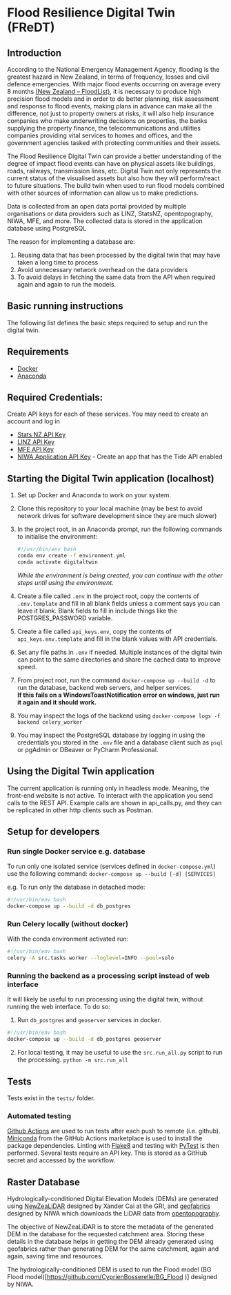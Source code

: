 # Flood Resilience Digital Twin (FReDT)
## Introduction

According to the National Emergency Management Agency, flooding is the greatest hazard in New Zealand, in terms of frequency, losses and civil defence emergencies. 
With major flood events occurring on average every 8 months [(New Zealand – FloodList)](https://floodlist.com/tag/new-zealand),
it is necessary to produce high precision flood models and in order to do better planning, risk assessment and response to flood events,
making plans in advance can make all the difference, not just to property owners at risks,
it will also help insurance companies who make underwriting decisions on properties,
the banks supplying the property finance, the telecommunications and utilities companies providing vital services to homes and offices,
and the government agencies tasked with protecting communities and their assets.

The Flood Resilience Digital Twin can provide a better understanding of the degree of impact flood events can have on physical assets like buildings, roads, railways, transmission lines, etc.
Digital Twin not only represents the current status of the visualised assets but also how they will perform/react to future situations. 
The build twin when used to run flood models combined with other sources of information can allow us to make predictions.

Data is collected from an open data portal provided by multiple organisations or data providers such as LINZ, StatsNZ, opentopography, NIWA, MFE, and more.
The collected data is stored in the application database using PostgreSQL

The reason for implementing a database are:
1.  Reusing data that has been processed by the digital twin that may have taken a long time to process 
1.	Avoid unnecessary network overhead on the data providers
1.	To avoid delays in fetching the same data from the API when required again and again to run the models.


## Basic running instructions
The following list defines the basic steps required to setup and run the digital twin.


## Requirements
* [Docker](https://www.docker.com/)
* [Anaconda](https://www.anaconda.com/download)


## Required Credentials:
Create API keys for each of these services. You may need to create an account and log in
* [Stats NZ API Key](https://datafinder.stats.govt.nz/my/api/)
* [LINZ API Key](https://data.linz.govt.nz/my/api/)
* [MFE API Key](https://data.mfe.govt.nz/my/api/)
* [NIWA Application API Key](https://developer.niwa.co.nz/) - Create an app that has the Tide API enabled


## Starting the Digital Twin application (localhost)
1. Set up Docker and Anaconda to work on your system.

1. Clone this repository to your local machine (may be best to avoid network drives for software development since they are much slower)

1. In the project root, in an Anaconda prompt, run the following commands to initialise the environment:
   ```bash
   #!/usr/bin/env bash
   conda env create -f environment.yml
   conda activate digitaltwin
   ```
   _While the environment is being created, you can continue with the other steps until using the environment._
   
1. Create a file called `.env` in the project root, copy the contents of `.env.template` and fill in all blank fields unless a comment says you can leave it blank.
Blank fields to fill in include things like the POSTGRES_PASSWORD variable.

1. Create a file called `api_keys.env`, copy the contents of `api_keys.env.template` and fill in the blank values with API credentials.
   
1. Set any file paths in `.env` if needed. Multiple instances of the digital twin can point to the same directories and share the cached data to improve speed.
    
1. From project root, run the command `docker-compose up --build -d` to run the database, backend web servers, and helper services.  
**If this fails on a WindowsToastNotification error on windows, just run it again and it should work.**
   
1. You may inspect the logs of the backend using `docker-compose logs -f backend celery_worker`
   
1. You may inspect the PostgreSQL database by logging in using the credentials you stored in the `.env` file and a database client such as `psql` or pgAdmin or DBeaver or PyCharm Professional.


## Using the Digital Twin application
The current application is running only in headless mode.  Meaning, the front-end website is not active. 
To interact with the application you send calls to the REST API. Example calls are shown in api_calls.py, and they can be replicated in other http clients such as Postman.


## Setup for developers

### Run single Docker service e.g. database
To run only one isolated service (services defined in `docker-compose.yml`) use the following command:
`docker-compose up --build [-d] [SERVICES]`

e.g. To run only the database in detached mode:
```bash
#!/usr/bin/env bash
docker-compose up --build -d db_postgres
```

### Run Celery locally (without docker)
With the conda environment activated run:
```bash
#!/usr/bin/env bash
celery -A src.tasks worker --loglevel=INFO --pool=solo
```

### Running the backend as a processing script instead of web interface
It will likely be useful to run processing using the digital twin, without running the web interface.
To do so:
1. Run `db_postgres` and `geoserver` services in docker.
```bash
#!/usr/bin/env bash
docker-compose up --build -d db_postgres geoserver
```
2. For local testing, it may be useful to use the `src.run_all.py` script to run the processing.
`python -m src.run_all`


## Tests
Tests exist in the `tests/` folder.

### Automated testing
[Github Actions](https://docs.github.com/en/actions) are used to run tests after each push to remote (i.e. github). [Miniconda](https://github.com/marketplace/actions/setup-miniconda) from the GitHub Actions marketplace is used to install the package dependencies. Linting with [Flake8](https://github.com/py-actions/flake8) and testing with [PyTest](https://docs.pytest.org/en/6.2.x/contents.html) is then performed. Several tests require an API key. This is stored as a GitHub secret and accessed by the workflow.


## Raster Database

Hydrologically-conditioned Digital Elevation Models (DEMs) are generated using [NewZeaLiDAR](https://github.com/xandercai/NewZeaLiDAR) designed by Xander Cai at the GRI,
and [geofabrics](https://github.com/rosepearson/GeoFabrics) designed by NIWA which downloads the LiDAR data from 
[opentopography](https://portal.opentopography.org/dataCatalog).

The objective of NewZeaLiDAR is to store the metadata of the generated DEM in the database for the requested catchment area.
Storing these details in the database helps in getting the DEM already generated using geofabrics rather than generating DEM for the same catchment, again and again, saving time and resources.

The hydrologically-conditioned DEM is used to run the Flood model (BG Flood model)[https://github.com/CyprienBosserelle/BG_Flood )] designed by NIWA.


